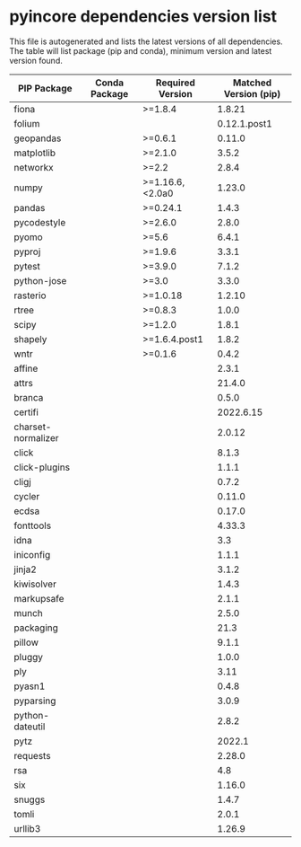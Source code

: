 # pyincore dependencies version list

This file is autogenerated and lists the latest versions of all dependencies. The table will list package (pip and conda), minimum version and latest version found.

| PIP Package | Conda Package | Required Version | Matched Version (pip) |
|-------------|---------------|------------------|-----------------------|
| fiona | | \>=1.8.4| 1.8.21 |
| folium | | | 0.12.1.post1 |
| geopandas | | \>=0.6.1| 0.11.0 |
| matplotlib | | \>=2.1.0| 3.5.2 |
| networkx | | \>=2.2| 2.8.4 |
| numpy | | \>=1.16.6,\<2.0a0| 1.23.0 |
| pandas | | \>=0.24.1| 1.4.3 |
| pycodestyle | | \>=2.6.0| 2.8.0 |
| pyomo | | \>=5.6| 6.4.1 |
| pyproj | | \>=1.9.6| 3.3.1 |
| pytest | | \>=3.9.0| 7.1.2 |
| python-jose | | \>=3.0| 3.3.0 |
| rasterio | | \>=1.0.18| 1.2.10 |
| rtree | | \>=0.8.3| 1.0.0 |
| scipy | | \>=1.2.0| 1.8.1 |
| shapely | | \>=1.6.4.post1| 1.8.2 |
| wntr | | \>=0.1.6| 0.4.2 |
| affine | | | 2.3.1 |
| attrs | | | 21.4.0 |
| branca | | | 0.5.0 |
| certifi | | | 2022.6.15 |
| charset-normalizer | | | 2.0.12 |
| click | | | 8.1.3 |
| click-plugins | | | 1.1.1 |
| cligj | | | 0.7.2 |
| cycler | | | 0.11.0 |
| ecdsa | | | 0.17.0 |
| fonttools | | | 4.33.3 |
| idna | | | 3.3 |
| iniconfig | | | 1.1.1 |
| jinja2 | | | 3.1.2 |
| kiwisolver | | | 1.4.3 |
| markupsafe | | | 2.1.1 |
| munch | | | 2.5.0 |
| packaging | | | 21.3 |
| pillow | | | 9.1.1 |
| pluggy | | | 1.0.0 |
| ply | | | 3.11 |
| pyasn1 | | | 0.4.8 |
| pyparsing | | | 3.0.9 |
| python-dateutil | | | 2.8.2 |
| pytz | | | 2022.1 |
| requests | | | 2.28.0 |
| rsa | | | 4.8 |
| six | | | 1.16.0 |
| snuggs | | | 1.4.7 |
| tomli | | | 2.0.1 |
| urllib3 | | | 1.26.9 |

